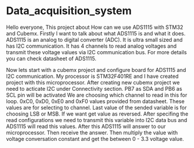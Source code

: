 # Data_acquisition_system
Hello everyone, This project about How can we use ADS1115 with STM32 and Cubemx. Firstly I want to talk about what ADS1115 is and what it does.
ADS1115 is an analog to digital converter (ADC). It is ultra small sized and has I2C communication. It has 4 channels to read analog voltages and 
transmit these voltage values via I2C communication bus. For more details you can check datasheet of ADS1115.

Now lets start with a cubemx project and configure board for ADS1115 and I2C communication. My processor is STM32F401RE and I have created project with 
this microprocessor.
After creating new cubemx project we need to acticate I2C under Connectivity section. PB7 as SDA and PB6 as SCL pin will be activated
We are choosing which channel to read in this for loop. 0xC0, 0xD0, 0xE0 and 0xF0 values provided from datasheet. These values are for selecting to channel. 
Last value of the sended variable is for choosing LSB or MSB. If we want get value as reversed. After specifing the read configurations we need to transmit 
this variable into I2C data bus and ADS1115 will read this values. After this ADS1115 will answer to our microprocessor. Then receive the answer.
Then multiply the value with voltage conversation constant and get the between 0 - 3.3 voltage value.
